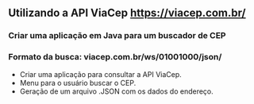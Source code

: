 ## Utilizando a API ViaCep https://viacep.com.br/
### Criar uma aplicação em Java para um buscador de CEP
### Formato da busca:  viacep.com.br/ws/01001000/json/
* Criar uma aplicação para consultar a API ViaCep.
* Menu para o usuário buscar o CEP.
* Geração de um arquivo .JSON com os dados do endereço.
